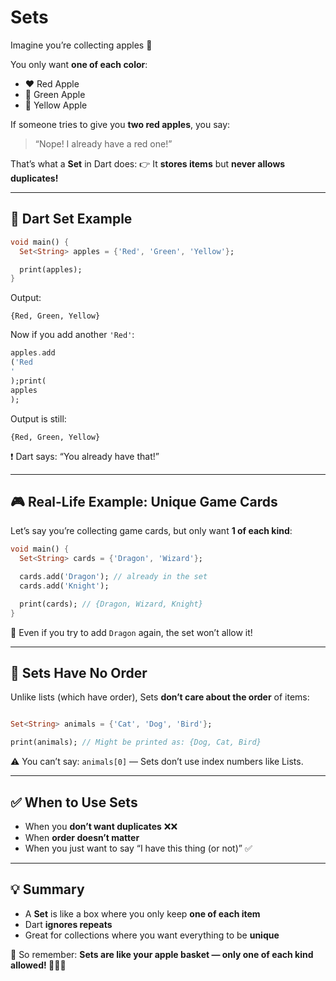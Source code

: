 # Sets

Imagine you’re collecting apples 🍎

You only want **one of each color**:

* ❤️ Red Apple
* 💚 Green Apple
* 💛 Yellow Apple

If someone tries to give you **two red apples**, you say:

> “Nope! I already have a red one!”

That’s what a **Set** in Dart does:
👉 It **stores items** but **never allows duplicates!**

---

## 🧺 Dart Set Example

```dart
void main() {
  Set<String> apples = {'Red', 'Green', 'Yellow'};

  print(apples);
}
```

Output:

```
{Red, Green, Yellow}
```

Now if you add another `'Red'`:

```dart
apples.add
('Red
'
);print(
apples
);
```

Output is still:

```
{Red, Green, Yellow}
```

❗ Dart says: “You already have that!”

---

## 🎮 Real-Life Example: Unique Game Cards

Let’s say you’re collecting game cards, but only want **1 of each kind**:

```dart
void main() {
  Set<String> cards = {'Dragon', 'Wizard'};

  cards.add('Dragon'); // already in the set
  cards.add('Knight');

  print(cards); // {Dragon, Wizard, Knight}
}
```

🎉 Even if you try to add `Dragon` again, the set won’t allow it!

---

## 📏 Sets Have No Order

Unlike lists (which have order), Sets **don’t care about the order** of items:

```dart

Set<String> animals = {'Cat', 'Dog', 'Bird'};

print(animals); // Might be printed as: {Dog, Cat, Bird}
```

⚠️ You can’t say: `animals[0]` — Sets don’t use index numbers like Lists.

---

## ✅ When to Use Sets

* When you **don’t want duplicates** ❌❌
* When **order doesn’t matter**
* When you just want to say “I have this thing (or not)” ✅

---

## 💡 Summary

* A **Set** is like a box where you only keep **one of each item**
* Dart **ignores repeats**
* Great for collections where you want everything to be **unique**

🎉 So remember: **Sets are like your apple basket — only one of each kind allowed! 🍎🍏🍋**

